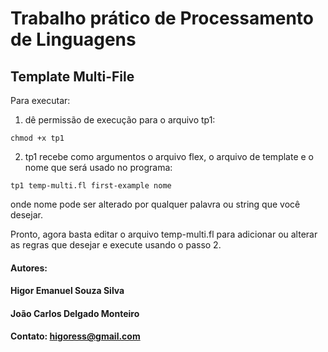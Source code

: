 # Trabalho prático de Processamento de Linguagens

## Template Multi-File


Para executar:
1. dê permissão de execução para o arquivo tp1:
```shell
chmod +x tp1
```
2. tp1 recebe como argumentos o arquivo flex, o arquivo de template e o nome que será usado no programa:
```shell
tp1 temp-multi.fl first-example nome
```
onde nome pode ser alterado por qualquer palavra ou string que você desejar.

Pronto, agora basta editar o arquivo temp-multi.fl para adicionar ou alterar as regras que desejar e execute usando o passo 2.



#### Autores: 
#### Higor Emanuel Souza Silva
#### João Carlos Delgado Monteiro
#### Contato: higoress@gmail.com

